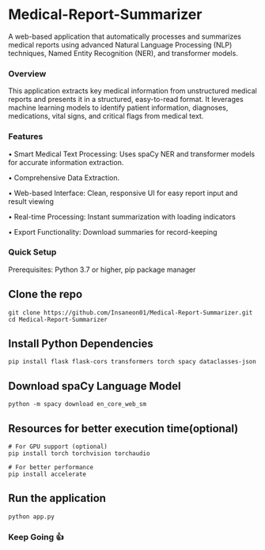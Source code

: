 # Medical-Report-Summarizer
A web-based application that automatically processes and summarizes medical reports using advanced Natural Language Processing (NLP) techniques, Named Entity Recognition (NER), and transformer models.
<h3>Overview</h3>
This application extracts key medical information from unstructured medical reports and presents it in a structured, easy-to-read format. It leverages machine learning models to identify patient information, diagnoses, medications, vital signs, and critical flags from medical text.
<h3>Features</h3>

• Smart Medical Text Processing: Uses spaCy NER and transformer models for accurate information extraction.

• Comprehensive Data Extraction.

• Web-based Interface: Clean, responsive UI for easy report input and result viewing

• Real-time Processing: Instant summarization with loading indicators

• Export Functionality: Download summaries for record-keeping



<h3>Quick Setup</h3>

Prerequisites: Python 3.7 or higher, pip package manager

Clone the repo
---------------

```
git clone https://github.com/Insaneon01/Medical-Report-Summarizer.git
cd Medical-Report-Summarizer
```

Install Python Dependencies
----------------------------

```
pip install flask flask-cors transformers torch spacy dataclasses-json
```

Download spaCy Language Model
------------------------------

```
python -m spacy download en_core_web_sm
```

Resources for better execution time(optional)
----------------------------------------------

```
# For GPU support (optional)
pip install torch torchvision torchaudio

# For better performance
pip install accelerate
```

Run the application
--------------------

```
python app.py
```


<h3>Keep Going 👍</h3>